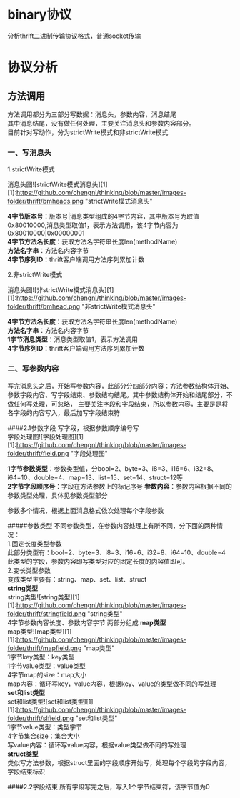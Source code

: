 # binary协议
  分析thrift二进制传输协议格式，普通socket传输
# 协议分析
## 方法调用
方法调用都分为三部分写数据：消息头，参数内容，消息结尾  
其中消息结尾，没有做任何处理，主要关注消息头和参数内容部分。  
目前针对写动作，分为strictWrite模式和非strictWrite模式

### 一、写消息头

1.strictWrite模式

消息头图![strictWrite模式消息头][1]
[1]:https://github.com/chengnl/thinking/blob/master/images-folder/thrift/bmheads.png "strictWrite模式消息头"

**4字节版本号**：版本号|消息类型组成的4字节内容，其中版本号为取值0x80010000,消息类型取值1，表示方法调用，该4字节内容为0x80010000|0x00000001  
**4字节方法名长度**：获取方法名字符串长度len(methodName)  
**方法名字串**：方法名内容字节  
**4字节序列ID**：thrift客户端调用方法序列累加计数  

2.非strictWrite模式

消息头图![非strictWrite模式消息头][1]
[1]:https://github.com/chengnl/thinking/blob/master/images-folder/thrift/bmhead.png "非strictWrite模式消息头"

**4字节方法名长度**：获取方法名字符串长度len(methodName)  
**方法名字串**：方法名内容字节  
**1字节消息类型**：消息类型取值1，表示方法调用  
**4字节序列ID**：thrift客户端调用方法序列累加计数  

### 二、写参数内容

写完消息头之后，开始写参数内容，此部分分四部分内容：方法参数结构体开始、参数字段内容、写字段结束、参数结构结尾。其中参数结构体开始和结尾部分，不做任何写处理，可忽略，
主要关注字段和字段结束，所以参数内容，主要是是将各字段的内容写入，最后加写字段结束符 

####2.1参数字段
写字段，根据参数顺序编号写  
字段处理图![字段处理图][1]
[1]:https://github.com/chengnl/thinking/blob/master/images-folder/thrift/field.png "字段处理图"

**1字节参数类型**：参数类型值，分bool=2、byte=3、i8=3、i16=6、i32=8、i64=10、double=4、map=13、list=15、set=14、struct=12等  
**2字节字段顺序号**：字段在方法参数上的标记序号
**参数内容**：参数内容根据不同的参数类型处理，具体见参数类型部分

参数多个情况，根据上面消息格式依次处理每个字段参数

#####参数类型
不同参数类型，在参数内容处理上有所不同，分下面的两种情况：  
1.固定长度类型参数  
  此部分类型有：bool=2、byte=3、i8=3、i16=6、i32=8、i64=10、double=4  
  此类型的字段，参数内容即写类型对应的固定长度的内容值即可。  
2.变长类型参数  
  变成类型主要有：string、map、set、list、struct  
  **string类型**  
  string类型![string类型][1]
[1]:https://github.com/chengnl/thinking/blob/master/images-folder/thrift/stringfield.png "string类型"  
  4字节参数内容长度、参数内容字节 两部分组成
  **map类型**  
  map类型![map类型][1]
[1]:https://github.com/chengnl/thinking/blob/master/images-folder/thrift/mapfield.png "map类型"  
  1字节key类型：key类型  
  1字节value类型：value类型  
  4字节map的size：map大小  
  map内容：循环写key，value内容，根据key、value的类型做不同的写处理  
  **set和list类型**    
  set和list类型![set和list类型][1]
[1]:https://github.com/chengnl/thinking/blob/master/images-folder/thrift/slfield.png "set和list类型"  
  1字节value类型：类型字节  
  4字节集合size：集合大小  
  写value内容：循环写value内容，根据value类型做不同的写处理  
  **struct类型**   
  类似写方法参数，根据struct里面的字段顺序开始写，处理每个字段的字段内容，字段结束标识

####2.2字段结束
所有字段写完之后，写入1个字节结束符，该字节值为0
